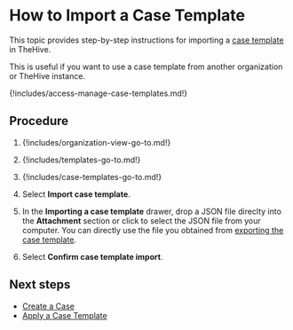 # How to Import a Case Template

This topic provides step-by-step instructions for importing a [case template](about-case-templates.md) in TheHive.

This is useful if you want to use a case template from another organization or TheHive instance.

{!includes/access-manage-case-templates.md!}

## Procedure

1. {!includes/organization-view-go-to.md!}

2. {!includes/templates-go-to.md!}

3. {!includes/case-templates-go-to.md!}

4. Select **Import case template**.

5. In the **Importing a case template** drawer, drop a JSON file direclty into the **Attachment** section or click to select the JSON file from your computer. You can directly use the file you obtained from [exporting the case template](export-a-case-template.md).

6. Select **Confirm case template import**.

## Next steps

* [Create a Case](../../../../analyst-corner/cases/create-a-new-case.md)
* [Apply a Case Template](../../../../analyst-corner/cases/apply-a-case-template.md)